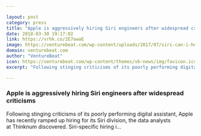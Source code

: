 ```yaml
---

layout: post
category: press
title: "Apple is aggressively hiring Siri engineers after widespread criticisms"
date: 2018-03-30 19:17:02
link: https://vrhk.co/2E7owaE
image: https://venturebeat.com/wp-content/uploads/2017/07/siri-can-i-help-you-with.png?fit=1076%2C516&strip=all
domain: venturebeat.com
author: "VentureBeat"
icon: https://venturebeat.com/wp-content/themes/vb-news/img/favicon.ico
excerpt: "Following stinging criticisms of its poorly performing digital assistant, Apple has recently ramped up hiring for its Siri division, the data analysts at Thinknum discovered. Siri-specific hiring i…"

---
```


### Apple is aggressively hiring Siri engineers after widespread criticisms

Following stinging criticisms of its poorly performing digital assistant, Apple has recently ramped up hiring for its Siri division, the data analysts at Thinknum discovered. Siri-specific hiring i…